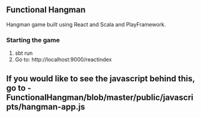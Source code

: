 ## Functional Hangman

Hangman game built using React and Scala and PlayFramework.

### Starting the game

1. sbt run
2. Go to: http://localhost:9000/reactindex

If you would like to see the javascript behind this, go to - FunctionalHangman/blob/master/public/javascripts/hangman-app.js
--
